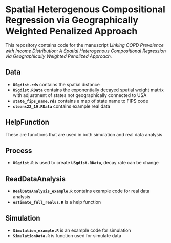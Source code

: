 # Spatial Heterogenous Compositional Regression via Geographically Weighted Penalized Approach
This repository contains code for the manuscript *Linking COPD Prevalence with Income Distribution: A Spatial Heterogenous Compositional Regression via Geographically Weighted Penalized Approach.*

## Data
- **`USgdist.rds`** contains the spatial distance
- **`USgdist.RData`** contains the exponentially decayed spatial weight matrix with adjustment of states not geographically connected to USA
- **`state_fips_name.rds`** contains a map of state name to FIPS code
- **`cleans22_19.RData`** contains example real data

## HelpFunction
These are functions that are used in both simulation and real data analysis

## Process
- **`USgdist.R`** is used to create **`USgdist.RData`**, decay rate can be change

## ReadDataAnalysis
- **`RealDataAnalysis_example.R`** contains example code for real data analysis
- **`estimate_full_realus.R`** is a help function

## Simulation
- **`Simulation_example.R`** is an example code for simulation
- **`SimulationData.R`** is function used for simulate data
